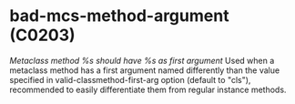 # bad-mcs-method-argument (C0203)
*Metaclass method %s should have %s as first argument* Used when a
metaclass method has a first argument named differently than the value
specified in valid-classmethod-first-arg option (default to \"cls\"),
recommended to easily differentiate them from regular instance methods.

